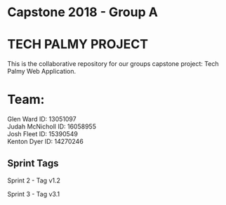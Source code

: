 # Capstone 2018 - Group A

# TECH PALMY PROJECT

This is the collaborative repository for our groups capstone project: Tech Palmy Web Application.

# Team:
Glen Ward ID: 13051097 </br>
Judah McNicholl ID: 16058955 </br>
Josh Fleet ID: 15390549 </br>
Kenton Dyer ID: 14270246

## Sprint Tags

Sprint 2 - Tag v1.2

Sprint 3 - Tag v3.1
